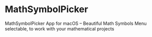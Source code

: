 # MathSymbolPicker
MathSymbolPicker App for macOS – Beautiful Math Symbols Menu selectable, to work with your mathematical projects
